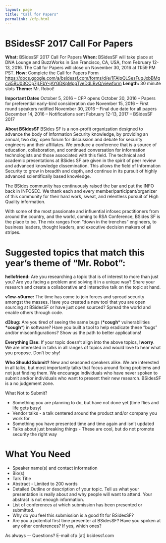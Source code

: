```yaml
---
layout: page
title: "Call for Papers"
permalink: /cfp.html
--- 
```


# BSidesSF 2017 Call For Papers

**What:** BSidesSF 2017 Call For Papers
**When:** BSidesSF will take place at DNA Lounge and BuzzWorks in San Francisco, CA, USA, from February 12-13, 2016.  The Call for Papers will close on November 30, 2016 at 11:59 PM PST.
**How:** Complete the Call for Papers Form https://docs.google.com/a/bsidessf.com/forms/d/e/1FAIpQLSesFuqJxbBMqcvi5BU03CCp7jLFbY-jAYGDKpMpgTyeDdLBvQ/viewform
**Length:** 30 minute slots
**Theme:** Mr. Robot!

**Important Dates**
October 5, 2016 – CFP opens
October 30, 2016 – Papers for preferential early-bird consideration due
November 15, 2016 – First round speakers notified
November 30, 2016 – Final due date for all papers
December 14, 2016 – Notifications sent
February 12-13, 2017 – BSidesSF 2017

**About BSidesSF**
BSides SF is a non-profit organization designed to advance the body of Information Security knowledge, by providing an annual, two day, open forum for discussion and debate for security engineers and their affiliates. We produce a conference that is a source of education, collaboration, and continued conversation for information technologists and those associated with this field. The technical and academic presentations at BSides SF are given in the spirit of peer review and advanced knowledge dissemination. This allows the field of Information Security to grow in breadth and depth, and continue in its pursuit of highly advanced scientifically based knowledge.

The BSides community has continuously raised the bar and put the INFO back in INFOSEC. We thank each and every member/participant/organizer of this community for their hard work, sweat, and relentless pursuit of High Quality information.

With some of the most passionate and influential infosec practitioners from around the country, and the world, coming to RSA Conference, BSides SF is the place to be. The mix ranges from “down in the trenches” engineers, to business leaders, thought leaders, and executive decision makers of all stripes.

# Suggested topics that match this year’s theme of “Mr. Robot”:

**hellofriend:** Are you researching a topic that is of interest to more than just you?  Are you facing a problem and solving it in a unique way?  Share your research and create a collaborative and interactive talk on the topic at hand.

**v1ew-s0urce:** The time has come to join forces and spread security amongst the masses.  Have you created a new tool that you are open sourcing at BSidesSF or have just open sourced?  Spread the world and enable others through code.

**d3bug:** <!ENTITY lol1 "&lol;&lol;&lol;&lol;&lol;&lol;&lol;&lol;&lol;&lol;">
Are you tired of seeing the same bugs (**\*cough**\* vulnerabilities **\*cough**\*) in software?  Have you built a tool to help eradicate these “bugs” and/or misconfigurations?  Show us the path to better applications!

**Everything Else:** If your topic doesn’t align into the above topics, **!worry**.  We are interested in talks in all ranges of topics and would love to hear what you propose.  Don’t be shy!

**Who Should Submit?**
New and seasoned speakers alike.  We are interested in all talks, but most importantly talks that focus around fixing problems and not just finding them.  We encourage individuals who have never spoken to submit and/or individuals who want to present their new research.  BSidesSF is a no judgement zone.

What Not to Submit?
- Something you are planning to do, but have not done yet (time flies and life gets busy)
- Vendor talks - a talk centered around the product and/or company you work for
- Something you have presented time and time again and isn’t updated
- Talks about just breaking things - These are cool, but do not promote security the right way

# What You Need
- Speaker name(s) and contact information
- Bio(s)
- Talk Title
- Abstract - Limited to 200 words
- Detailed Outline or description of your topic.  Tell us what your presentation is really about and why people will want to attend.  Your abstract is not enough information.
- List of conferences at which submission has been presented or submitted.
- Why do you feel this submission is a good fit for BSidesSF?
- Are you a potential first time presenter at BSidesSF? Have you spoken at any other conferences? If yes, which ones?

As always -- Questions? E-mail cfp [at] bsidessf.com
